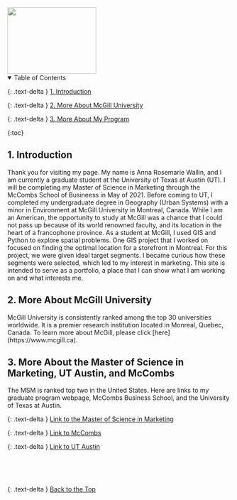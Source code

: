 <img src="https://user-images.githubusercontent.com/76073032/102819744-b58e6f00-4399-11eb-826f-932b57f9f670.png" width="200" height="150" />



<details open markdown="block">
  <summary>
    Table of Contents
  </summary>
  
  {: .text-delta }
<a href="#intro">1. Introduction</a>

{: .text-delta }
<a href="#undergradlinks">2. More About McGill University</a>

{: .text-delta }
<a href="#gradlinks">3. More About My Program</a><br>

{:toc}

</details>



<h2 id="intro">1. Introduction</h2>
Thank you for visiting my page. My name is Anna Rosemarie Wallin, and I am currently a graduate student at the University of Texas at Austin (UT). I will be completing my Master of Science in Marketing through the McCombs School of Busineess in May of 2021. Before coming to UT, I completed my undergraduate degree in Geography (Urban Systems) with a minor in Environment at McGill University in Montreal, Canada. While I am an American, the opportunity to study at McGill was a chance that I could not pass up because of its world renowned faculty, and its location in the heart of a francophone province.  As a student at McGill, I used GIS and  Python to explore spatial problems.  One GIS project that I worked on focused on finding the optimal location for a storefront in Montreal. For this project, we were given ideal target segments. I became curious how these segments were selected, which led to my interest in marketing. This site is intended to serve as a portfolio, a place that I can show what I am working on and what interests me.


<h2 id="undergradlinks">2. More About McGill University</h2> 
McGill University is consistently ranked among the top 30  universities worldwide. It is a premier research institution located in Monreal, Quebec, Canada. To learn more about McGill, please click [here](https://www.mcgill.ca). <br>


<h2 id="gradlinks">3. More About the Master of Science in Marketing, UT Austin, and McCombs</h2> 
The MSM is ranked top two in the United States. Here are links to my graduate program webpage, McCombs Business School, and the University of Texas at Austin. <br>

{: .text-delta }
[Link to the Master of Science in Marketing](https://www.mccombs.utexas.edu/Master-of-Science-in-Marketing) <br>

{: .text-delta }
[Link to McCombs](https://www.mccombs.utexas.edu) <br>

{: .text-delta }
[Link to UT Austin](https://www.utexas.edu)



<br>
<br>
<br>

{: .text-delta }
<a href="#top">Back to the Top</a>

